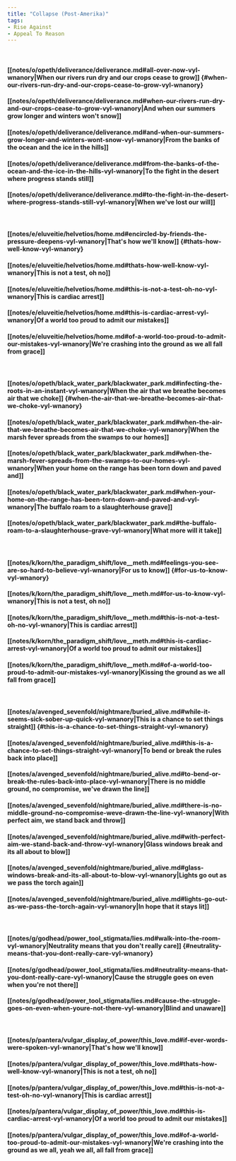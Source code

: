```yaml
---
title: "Collapse (Post-Amerika)"
tags:
- Rise Against
- Appeal To Reason
---
```

&nbsp;
#### [[notes/o/opeth/deliverance/deliverance.md#all-over-now-vyl-wnanory|When our rivers run dry and our crops cease to grow]] {#when-our-rivers-run-dry-and-our-crops-cease-to-grow-vyl-wnanory}
#### [[notes/o/opeth/deliverance/deliverance.md#when-our-rivers-run-dry-and-our-crops-cease-to-grow-vyl-wnanory|And when our summers grow longer and winters won't snow]]
#### [[notes/o/opeth/deliverance/deliverance.md#and-when-our-summers-grow-longer-and-winters-wont-snow-vyl-wnanory|From the banks of the ocean and the ice in the hills]]
#### [[notes/o/opeth/deliverance/deliverance.md#from-the-banks-of-the-ocean-and-the-ice-in-the-hills-vyl-wnanory|To the fight in the desert where progress stands still]]
#### [[notes/o/opeth/deliverance/deliverance.md#to-the-fight-in-the-desert-where-progress-stands-still-vyl-wnanory|When we've lost our will]]
&nbsp;
#### [[notes/e/eluveitie/helvetios/home.md#encircled-by-friends-the-pressure-deepens-vyl-wnanory|That's how we'll know]] {#thats-how-well-know-vyl-wnanory}
#### [[notes/e/eluveitie/helvetios/home.md#thats-how-well-know-vyl-wnanory|This is not a test, oh no]]
#### [[notes/e/eluveitie/helvetios/home.md#this-is-not-a-test-oh-no-vyl-wnanory|This is cardiac arrest]]
#### [[notes/e/eluveitie/helvetios/home.md#this-is-cardiac-arrest-vyl-wnanory|Of a world too proud to admit our mistakes]]
#### [[notes/e/eluveitie/helvetios/home.md#of-a-world-too-proud-to-admit-our-mistakes-vyl-wnanory|We're crashing into the ground as we all fall from grace]]
&nbsp;
#### [[notes/o/opeth/black_water_park/blackwater_park.md#infecting-the-roots-in-an-instant-vyl-wnanory|When the air that we breathe becomes air that we choke]] {#when-the-air-that-we-breathe-becomes-air-that-we-choke-vyl-wnanory}
#### [[notes/o/opeth/black_water_park/blackwater_park.md#when-the-air-that-we-breathe-becomes-air-that-we-choke-vyl-wnanory|When the marsh fever spreads from the swamps to our homes]]
#### [[notes/o/opeth/black_water_park/blackwater_park.md#when-the-marsh-fever-spreads-from-the-swamps-to-our-homes-vyl-wnanory|When your home on the range has been torn down and paved and]]
#### [[notes/o/opeth/black_water_park/blackwater_park.md#when-your-home-on-the-range-has-been-torn-down-and-paved-and-vyl-wnanory|The buffalo roam to a slaughterhouse grave]]
#### [[notes/o/opeth/black_water_park/blackwater_park.md#the-buffalo-roam-to-a-slaughterhouse-grave-vyl-wnanory|What more will it take]]
&nbsp;
#### [[notes/k/korn/the_paradigm_shift/love__meth.md#feelings-you-see-are-so-hard-to-believe-vyl-wnanory|For us to know]] {#for-us-to-know-vyl-wnanory}
#### [[notes/k/korn/the_paradigm_shift/love__meth.md#for-us-to-know-vyl-wnanory|This is not a test, oh no]]
#### [[notes/k/korn/the_paradigm_shift/love__meth.md#this-is-not-a-test-oh-no-vyl-wnanory|This is cardiac arrest]]
#### [[notes/k/korn/the_paradigm_shift/love__meth.md#this-is-cardiac-arrest-vyl-wnanory|Of a world too proud to admit our mistakes]]
#### [[notes/k/korn/the_paradigm_shift/love__meth.md#of-a-world-too-proud-to-admit-our-mistakes-vyl-wnanory|Kissing the ground as we all fall from grace]]
&nbsp;
#### [[notes/a/avenged_sevenfold/nightmare/buried_alive.md#while-it-seems-sick-sober-up-quick-vyl-wnanory|This is a chance to set things straight]] {#this-is-a-chance-to-set-things-straight-vyl-wnanory}
#### [[notes/a/avenged_sevenfold/nightmare/buried_alive.md#this-is-a-chance-to-set-things-straight-vyl-wnanory|To bend or break the rules back into place]]
#### [[notes/a/avenged_sevenfold/nightmare/buried_alive.md#to-bend-or-break-the-rules-back-into-place-vyl-wnanory|There is no middle ground, no compromise, we've drawn the line]]
#### [[notes/a/avenged_sevenfold/nightmare/buried_alive.md#there-is-no-middle-ground-no-compromise-weve-drawn-the-line-vyl-wnanory|With perfect aim, we stand back and throw]]
#### [[notes/a/avenged_sevenfold/nightmare/buried_alive.md#with-perfect-aim-we-stand-back-and-throw-vyl-wnanory|Glass windows break and its all about to blow]]
#### [[notes/a/avenged_sevenfold/nightmare/buried_alive.md#glass-windows-break-and-its-all-about-to-blow-vyl-wnanory|Lights go out as we pass the torch again]]
#### [[notes/a/avenged_sevenfold/nightmare/buried_alive.md#lights-go-out-as-we-pass-the-torch-again-vyl-wnanory|In hope that it stays lit]]
&nbsp;
#### [[notes/g/godhead/power_tool_stigmata/lies.md#walk-into-the-room-vyl-wnanory|Neutrality means that you don't really care]] {#neutrality-means-that-you-dont-really-care-vyl-wnanory}
#### [[notes/g/godhead/power_tool_stigmata/lies.md#neutrality-means-that-you-dont-really-care-vyl-wnanory|Cause the struggle goes on even when you're not there]]
#### [[notes/g/godhead/power_tool_stigmata/lies.md#cause-the-struggle-goes-on-even-when-youre-not-there-vyl-wnanory|Blind and unaware]]
&nbsp;
#### [[notes/p/pantera/vulgar_display_of_power/this_love.md#if-ever-words-were-spoken-vyl-wnanory|That's how we'll know]]
#### [[notes/p/pantera/vulgar_display_of_power/this_love.md#thats-how-well-know-vyl-wnanory|This is not a test, oh no]]
#### [[notes/p/pantera/vulgar_display_of_power/this_love.md#this-is-not-a-test-oh-no-vyl-wnanory|This is cardiac arrest]]
#### [[notes/p/pantera/vulgar_display_of_power/this_love.md#this-is-cardiac-arrest-vyl-wnanory|Of a world too proud to admit our mistakes]]
#### [[notes/p/pantera/vulgar_display_of_power/this_love.md#of-a-world-too-proud-to-admit-our-mistakes-vyl-wnanory|We're crashing into the ground as we all, yeah we all, all fall from grace]]
